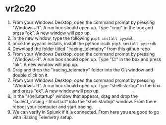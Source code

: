 # vr2c20

1) From your Windows Desktop, open the command prompt by pressing "Windows+R". A run box should open up. Type "cmd" in the box and press "ok". A new window will pop up.
2) in the new window, type the following 
   ```pip3 install pyyaml```
3) once the pyyaml installs, install the python irsdk
   ```pip3 install pyirsdk```
3) Download the folder titled "iracing_telemetry" from this github repo
4) From your Windows Desktop, open the command prompt by pressing "Windows+R". A run box should open up. Type "C:\" in the box and press "ok". A new window will pop up.
5) Drag and drop the "iracing_telemetry" folder into the C:\ window and double click on it.
6) From your Windows Desktop, open the command prompt by pressing "Windows+R". A run box should open up. Type "shell:startup" in the box and press "ok". A new window will pop up.
7) In the "shell:startup" window that appears, drag and drop the "collect_iracing - Shortcut" into the "shell:startup" window. From there reboot your computer and start iracing.
8) We can verify in Splunk if it is connected. From here you are good to go with iRacing Telemetry setup.
